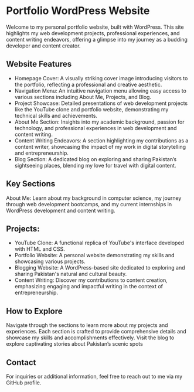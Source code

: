 # Portfolio WordPress Website

Welcome to my personal portfolio website, built with WordPress. This site highlights my web development projects, professional experiences, and content writing endeavors, offering a glimpse into my journey as a budding developer and content creator.

## Website Features

- Homepage Cover: A visually striking cover image introducing visitors to the portfolio, reflecting a professional and creative aesthetic.
- Navigation Menu: An intuitive navigation menu allowing easy access to various sections including About Me, Projects, and Blog.
- Project Showcase: Detailed presentations of web development projects like the YouTube clone and portfolio website, demonstrating my technical skills and achievements.
- About Me Section: Insights into my academic background, passion for technology, and professional experiences in web development and content writing.
- Content Writing Endeavors: A section highlighting my contributions as a content writer, showcasing the impact of my work in digital storytelling and entrepreneurship.
- Blog Section: A dedicated blog on exploring and sharing Pakistan’s sightseeing places, blending my love for travel with digital content.

## Key Sections

About Me: Learn about my background in computer science, my journey through web development bootcamps, and my current internships in WordPress development and content writing.

## Projects:

- YouTube Clone: A functional replica of YouTube's interface developed with HTML and CSS.
- Portfolio Website: A personal website demonstrating my skills and showcasing various projects.
- Blogging Website: A WordPress-based site dedicated to exploring and sharing Pakistan's natural and cultural beauty.
- Content Writing: Discover my contributions to content creation, emphasizing engaging and impactful writing in the context of entrepreneurship.

## How to Explore

Navigate through the sections to learn more about my projects and experiences. Each section is crafted to provide comprehensive details and showcase my skills and accomplishments effectively. Visit the blog to explore captivating stories about Pakistan’s scenic spots

## Contact

For inquiries or additional information, feel free to reach out to me via my GitHub profile.

